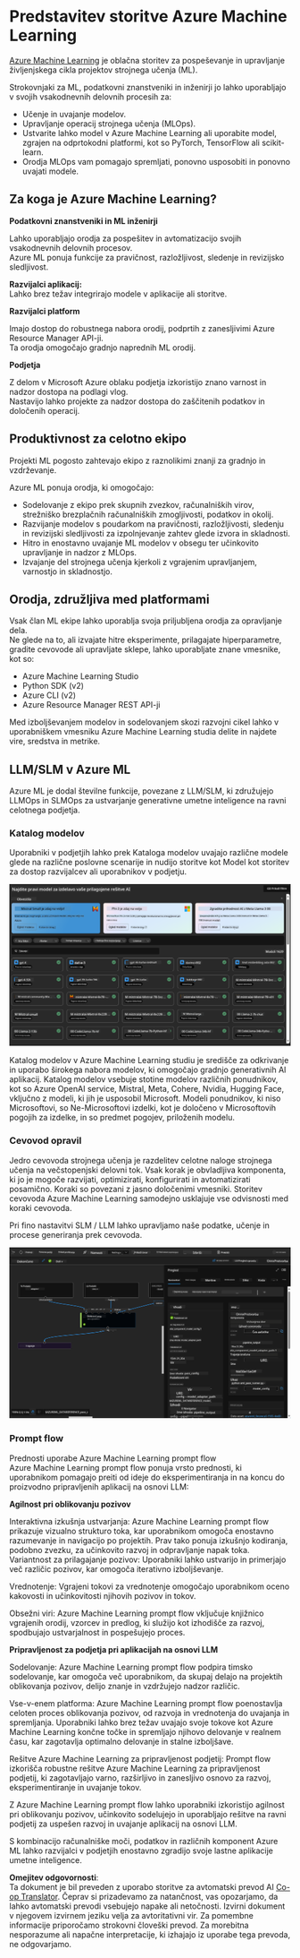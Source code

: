 <!--
CO_OP_TRANSLATOR_METADATA:
{
  "original_hash": "7fe541373802e33568e94e13226d463c",
  "translation_date": "2025-07-17T09:49:16+00:00",
  "source_file": "md/03.FineTuning/Introduce_AzureML.md",
  "language_code": "sl"
}
-->
# **Predstavitev storitve Azure Machine Learning**

[Azure Machine Learning](https://ml.azure.com?WT.mc_id=aiml-138114-kinfeylo) je oblačna storitev za pospeševanje in upravljanje življenjskega cikla projektov strojnega učenja (ML).

Strokovnjaki za ML, podatkovni znanstveniki in inženirji jo lahko uporabljajo v svojih vsakodnevnih delovnih procesih za:

- Učenje in uvajanje modelov.  
- Upravljanje operacij strojnega učenja (MLOps).  
- Ustvarite lahko model v Azure Machine Learning ali uporabite model, zgrajen na odprtokodni platformi, kot so PyTorch, TensorFlow ali scikit-learn.  
- Orodja MLOps vam pomagajo spremljati, ponovno usposobiti in ponovno uvajati modele.

## Za koga je Azure Machine Learning?

**Podatkovni znanstveniki in ML inženirji**

Lahko uporabljajo orodja za pospešitev in avtomatizacijo svojih vsakodnevnih delovnih procesov.  
Azure ML ponuja funkcije za pravičnost, razložljivost, sledenje in revizijsko sledljivost.

**Razvijalci aplikacij:**  
Lahko brez težav integrirajo modele v aplikacije ali storitve.

**Razvijalci platform**

Imajo dostop do robustnega nabora orodij, podprtih z zanesljivimi Azure Resource Manager API-ji.  
Ta orodja omogočajo gradnjo naprednih ML orodij.

**Podjetja**

Z delom v Microsoft Azure oblaku podjetja izkoristijo znano varnost in nadzor dostopa na podlagi vlog.  
Nastavijo lahko projekte za nadzor dostopa do zaščitenih podatkov in določenih operacij.

## Produktivnost za celotno ekipo  
Projekti ML pogosto zahtevajo ekipo z raznolikimi znanji za gradnjo in vzdrževanje.

Azure ML ponuja orodja, ki omogočajo:  
- Sodelovanje z ekipo prek skupnih zvezkov, računalniških virov, strežniško brezplačnih računalniških zmogljivosti, podatkov in okolij.  
- Razvijanje modelov s poudarkom na pravičnosti, razložljivosti, sledenju in revizijski sledljivosti za izpolnjevanje zahtev glede izvora in skladnosti.  
- Hitro in enostavno uvajanje ML modelov v obsegu ter učinkovito upravljanje in nadzor z MLOps.  
- Izvajanje del strojnega učenja kjerkoli z vgrajenim upravljanjem, varnostjo in skladnostjo.

## Orodja, združljiva med platformami

Vsak član ML ekipe lahko uporablja svoja priljubljena orodja za opravljanje dela.  
Ne glede na to, ali izvajate hitre eksperimente, prilagajate hiperparametre, gradite cevovode ali upravljate sklepe, lahko uporabljate znane vmesnike, kot so:  
- Azure Machine Learning Studio  
- Python SDK (v2)  
- Azure CLI (v2)  
- Azure Resource Manager REST API-ji

Med izboljševanjem modelov in sodelovanjem skozi razvojni cikel lahko v uporabniškem vmesniku Azure Machine Learning studia delite in najdete vire, sredstva in metrike.

## **LLM/SLM v Azure ML**

Azure ML je dodal številne funkcije, povezane z LLM/SLM, ki združujejo LLMOps in SLMOps za ustvarjanje generativne umetne inteligence na ravni celotnega podjetja.

### **Katalog modelov**

Uporabniki v podjetjih lahko prek Kataloga modelov uvajajo različne modele glede na različne poslovne scenarije in nudijo storitve kot Model kot storitev za dostop razvijalcev ali uporabnikov v podjetju.

![models](../../../../translated_images/models.e6c7ff50a51806fd0bfd398477e3db3d5c3dc545cd7308344e448e0b8d8295a1.sl.png)

Katalog modelov v Azure Machine Learning studiu je središče za odkrivanje in uporabo širokega nabora modelov, ki omogočajo gradnjo generativnih AI aplikacij. Katalog modelov vsebuje stotine modelov različnih ponudnikov, kot so Azure OpenAI service, Mistral, Meta, Cohere, Nvidia, Hugging Face, vključno z modeli, ki jih je usposobil Microsoft. Modeli ponudnikov, ki niso Microsoftovi, so Ne-Microsoftovi izdelki, kot je določeno v Microsoftovih pogojih za izdelke, in so predmet pogojev, priloženih modelu.

### **Cevovod opravil**

Jedro cevovoda strojnega učenja je razdelitev celotne naloge strojnega učenja na večstopenjski delovni tok. Vsak korak je obvladljiva komponenta, ki jo je mogoče razvijati, optimizirati, konfigurirati in avtomatizirati posamično. Koraki so povezani z jasno določenimi vmesniki. Storitev cevovoda Azure Machine Learning samodejno usklajuje vse odvisnosti med koraki cevovoda.

Pri fino nastavitvi SLM / LLM lahko upravljamo naše podatke, učenje in procese generiranja prek cevovoda.

![finetuning](../../../../translated_images/finetuning.6559da198851fa523d94d6f0b9f271fa6e1bbac13db0024ebda43cb5348a4633.sl.png)

### **Prompt flow**

Prednosti uporabe Azure Machine Learning prompt flow  
Azure Machine Learning prompt flow ponuja vrsto prednosti, ki uporabnikom pomagajo preiti od ideje do eksperimentiranja in na koncu do proizvodno pripravljenih aplikacij na osnovi LLM:

**Agilnost pri oblikovanju pozivov**

Interaktivna izkušnja ustvarjanja: Azure Machine Learning prompt flow prikazuje vizualno strukturo toka, kar uporabnikom omogoča enostavno razumevanje in navigacijo po projektih. Prav tako ponuja izkušnjo kodiranja, podobno zvezku, za učinkovito razvoj in odpravljanje napak toka.  
Variantnost za prilagajanje pozivov: Uporabniki lahko ustvarijo in primerjajo več različic pozivov, kar omogoča iterativno izboljševanje.

Vrednotenje: Vgrajeni tokovi za vrednotenje omogočajo uporabnikom oceno kakovosti in učinkovitosti njihovih pozivov in tokov.

Obsežni viri: Azure Machine Learning prompt flow vključuje knjižnico vgrajenih orodij, vzorcev in predlog, ki služijo kot izhodišče za razvoj, spodbujajo ustvarjalnost in pospešujejo proces.

**Pripravljenost za podjetja pri aplikacijah na osnovi LLM**

Sodelovanje: Azure Machine Learning prompt flow podpira timsko sodelovanje, kar omogoča več uporabnikom, da skupaj delajo na projektih oblikovanja pozivov, delijo znanje in vzdržujejo nadzor različic.

Vse-v-enem platforma: Azure Machine Learning prompt flow poenostavlja celoten proces oblikovanja pozivov, od razvoja in vrednotenja do uvajanja in spremljanja. Uporabniki lahko brez težav uvajajo svoje tokove kot Azure Machine Learning končne točke in spremljajo njihovo delovanje v realnem času, kar zagotavlja optimalno delovanje in stalne izboljšave.

Rešitve Azure Machine Learning za pripravljenost podjetij: Prompt flow izkorišča robustne rešitve Azure Machine Learning za pripravljenost podjetij, ki zagotavljajo varno, razširljivo in zanesljivo osnovo za razvoj, eksperimentiranje in uvajanje tokov.

Z Azure Machine Learning prompt flow lahko uporabniki izkoristijo agilnost pri oblikovanju pozivov, učinkovito sodelujejo in uporabljajo rešitve na ravni podjetij za uspešen razvoj in uvajanje aplikacij na osnovi LLM.

S kombinacijo računalniške moči, podatkov in različnih komponent Azure ML lahko razvijalci v podjetjih enostavno zgradijo svoje lastne aplikacije umetne inteligence.

**Omejitev odgovornosti**:  
Ta dokument je bil preveden z uporabo storitve za avtomatski prevod AI [Co-op Translator](https://github.com/Azure/co-op-translator). Čeprav si prizadevamo za natančnost, vas opozarjamo, da lahko avtomatski prevodi vsebujejo napake ali netočnosti. Izvirni dokument v njegovem izvirnem jeziku velja za avtoritativni vir. Za pomembne informacije priporočamo strokovni človeški prevod. Za morebitna nesporazume ali napačne interpretacije, ki izhajajo iz uporabe tega prevoda, ne odgovarjamo.